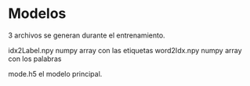 # Modelos

3 archivos se generan durante el entrenamiento.

idx2Label.npy numpy array con las etiquetas
word2Idx.npy numpy array con los palabras

mode.h5 el modelo principal. 